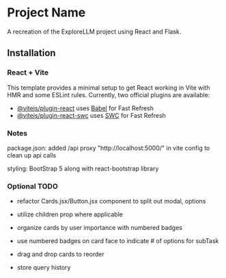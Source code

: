 # Project Name
A recreation of the ExploreLLM project using React and Flask.

## Installation
<!---  --->

### React + Vite
This template provides a minimal setup to get React working in Vite with HMR and some ESLint rules.
Currently, two official plugins are available:
- [@vitejs/plugin-react](https://github.com/vitejs/vite-plugin-react/blob/main/packages/plugin-react/README.md) uses [Babel](https://babeljs.io/) for Fast Refresh
- [@vitejs/plugin-react-swc](https://github.com/vitejs/vite-plugin-react-swc) uses [SWC](https://swc.rs/) for Fast Refresh

### Notes
package.json:
  added /api proxy "http://localhost:5000/" in vite config to clean up api calls

styling:
  BootStrap 5 along with react-bootstrap library

### Optional TODO
- refactor Cards.jsx/Button.jsx component to split out modal, options
- utilize children prop where applicable

- organize cards by user importance with numbered badges
- use numbered badges on card face to indicate # of options for subTask
- drag and drop cards to reorder
- store query history


